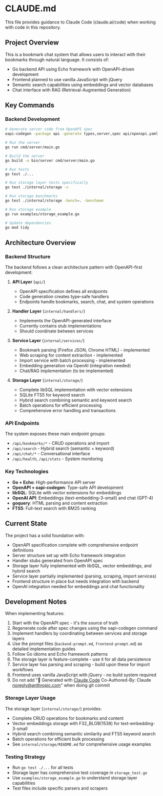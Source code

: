 # CLAUDE.md

This file provides guidance to Claude Code (claude.ai/code) when working with code in this repository.

## Project Overview

This is a bookmark chat system that allows users to interact with their bookmarks through natural language. It consists of:
- Go backend API using Echo framework with OpenAPI-driven development
- Frontend planned to use vanilla JavaScript with jQuery
- Semantic search capabilities using embeddings and vector databases
- Chat interface with RAG (Retrieval-Augmented Generation)

## Key Commands

### Backend Development
```bash
# Generate server code from OpenAPI spec
oapi-codegen -package api -generate types,server,spec api/openapi.yaml > api/generated/server.gen.go

# Run the server
go run cmd/server/main.go

# Build the server
go build -o bin/server cmd/server/main.go

# Run tests
go test ./...

# Run storage layer tests specifically
go test ./internal/storage -v

# Run storage benchmarks
go test ./internal/storage -bench=. -benchmem

# Run storage example
go run examples/storage_example.go

# Update dependencies
go mod tidy
```

## Architecture Overview

### Backend Structure
The backend follows a clean architecture pattern with OpenAPI-first development:

1. **API Layer** (`api/`)
   - OpenAPI specification defines all endpoints
   - Code generation creates type-safe handlers
   - Endpoints handle bookmarks, search, chat, and system operations

2. **Handler Layer** (`internal/handlers/`)
   - Implements the OpenAPI-generated interface
   - Currently contains stub implementations
   - Should coordinate between services

3. **Service Layer** (`internal/services/`)
   - Bookmark parsing (Firefox JSON, Chrome HTML) - implemented
   - Web scraping for content extraction - implemented 
   - Import service with batch processing - implemented
   - Embedding generation via OpenAI (integration needed)
   - Chat/RAG implementation (to be implemented)

4. **Storage Layer** (`internal/storage/`)
   - Complete libSQL implementation with vector extensions
   - SQLite FTS5 for keyword search
   - Hybrid search combining semantic and keyword search
   - Batch operations for efficient processing
   - Comprehensive error handling and transactions

### API Endpoints
The system exposes these main endpoint groups:
- `/api/bookmarks/*` - CRUD operations and import
- `/api/search` - Hybrid search (semantic + keyword)
- `/api/chat/*` - Conversational interface
- `/api/health`, `/api/stats` - System monitoring

### Key Technologies
- **Go + Echo**: High-performance API server
- **OpenAPI + oapi-codegen**: Type-safe API development
- **libSQL**: SQLite with vector extensions for embeddings
- **OpenAI API**: Embeddings (text-embedding-3-small) and chat (GPT-4)
- **goquery**: HTML parsing and content extraction
- **FTS5**: Full-text search with BM25 ranking

## Current State

The project has a solid foundation with:
- OpenAPI specification complete with comprehensive endpoint definitions
- Server structure set up with Echo framework integration
- Handler stubs generated from OpenAPI spec
- Storage layer fully implemented with libSQL, vector embeddings, and hybrid search
- Service layer partially implemented (parsing, scraping, import services)
- Frontend structure in place but needs integration with backend
- OpenAI integration needed for embeddings and chat functionality

## Development Notes

When implementing features:
1. Start with the OpenAPI spec - it's the source of truth
2. Regenerate code after spec changes using the oapi-codegen command
3. Implement handlers by coordinating between services and storage layers
4. Use the prompt files (`backend-prompt.md`, `frontend-prompt.md`) as detailed implementation guides
5. Follow Go idioms and Echo framework patterns
6. The storage layer is feature-complete - use it for all data persistence
7. Service layer has parsing and scraping - build upon these for import workflows
8. Frontend uses vanilla JavaScript with jQuery - no build system required
9. Do not add "🤖 Generated with [Claude Code](https://claude.ai/code) Co-Authored-By: Claude <noreply@anthropic.com>" when doing git commit

### Storage Layer Usage
The storage layer (`internal/storage/`) provides:
- Complete CRUD operations for bookmarks and content
- Vector embeddings storage with F32_BLOB(1536) for text-embedding-3-small
- Hybrid search combining semantic similarity and FTS5 keyword search
- Batch operations for efficient bulk processing
- See `internal/storage/README.md` for comprehensive usage examples

### Testing Strategy
- Run `go test ./...` for all tests
- Storage layer has comprehensive test coverage in `storage_test.go`
- Use `examples/storage_example.go` to understand storage layer capabilities
- Test files include specific parsers and scrapers